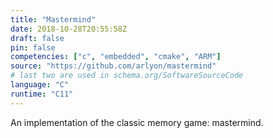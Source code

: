 ```yaml
---
title: "Mastermind"
date: 2018-10-28T20:55:58Z
draft: false
pin: false
competencies: ["c", "embedded", "cmake", "ARM"]
source: "https://github.com/arlyon/mastermind"
# last two are used in schema.org/SoftwareSourceCode
language: "C"
runtime: "C11"
---
```


An implementation of the classic memory game: mastermind.
